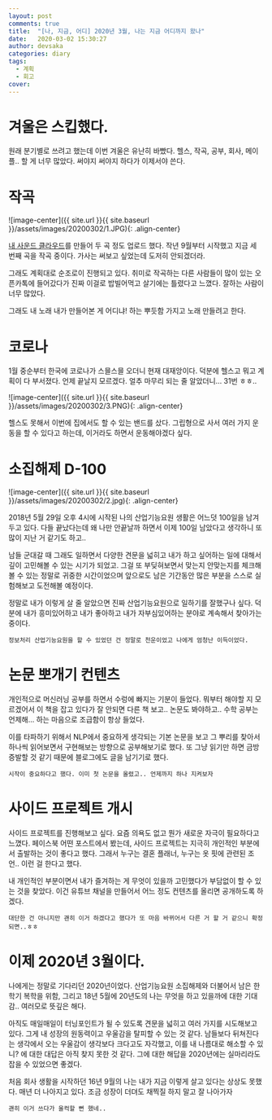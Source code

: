 ```yaml
---
layout: post
comments: true
title:  "[나, 지금, 어디] 2020년 3월, 나는 지금 어디까지 왔나"
date:   2020-03-02 15:30:27
author: devsaka
categories: diary
tags:
  - 계획
  - 회고
cover:
---
```


# 겨울은 스킵했다.
원래 분기별로 쓰려고 했는데 이번 겨울은 유난히 바빴다. 헬스, 작곡, 공부, 회사, 메이플.. 할 게 너무 많았다. 써야지 써야지 하다가 이제서야 쓴다.

# 작곡
![image-center]({{ site.url }}{{ site.baseurl }}/assets/images/20200302/1.JPG){: .align-center}

[내 사운드 클라우드](https://soundcloud.com/3xaa7hrewnrv)를 만들어 두 곡 정도 업로드 했다. 작년 9월부터 시작했고 지금 세 번째 곡을 작곡 중이다. 가사는 써보고 싶었는데 도저히 안되겠더라.

그래도 계획대로 순조로이 진행되고 있다. 취미로 작곡하는 다른 사람들이 많이 있는 오픈카톡에 들어갔다가 진짜 이걸로 밥빌어먹고 살기에는 틀렸다고 느꼈다. 잘하는 사람이 너무 많았다.

그래도 내 노래 내가 만들어본 게 어디냐! 하는 뿌듯함 가지고 노래 만들려고 한다.

# 코로나
1월 중순부터 한국에 코로나가 스믈스믈 오더니 현재 대재앙이다. 덕분에 헬스고 뭐고 계획이 다 부서졌다. 언제 끝날지 모르겠다. 얼추 마무리 되는 줄 알았더니... 31번 ㅎㅎ..

![image-center]({{ site.url }}{{ site.baseurl }}/assets/images/20200302/3.PNG){: .align-center}

헬스도 못해서 이번에 집에서도 할 수 있는 밴드를 샀다. 그립형으로 사서 여러 가지 운동을 할 수 있다고 하는데, 이거라도 하면서 운동해야겠다 싶다.

# 소집해제 D-100
![image-center]({{ site.url }}{{ site.baseurl }}/assets/images/20200302/2.jpg){: .align-center}

2018년 5월 29일 오후 4시에 시작된 나의 산업기능요원 생활은 어느덧 100일을 남겨두고 있다. 다들 끝났다는데 왜 나만 안끝날까 하면서 이제 100일 남았다고 생각하니 또 많이 지난 거 같기도 하고.. 

남들 군대갈 때 그래도 일하면서 다양한 견문을 넓히고 내가 하고 싶어하는 일에 대해서 깊이 고민해볼 수 있는 시기가 되었고. 그걸 또 부딪혀보면서 맞는지 안맞는지를 체크해볼 수 있는 정말로 귀중한 시간이었으며 앞으로도 남은 기간동안 많은 부분을 스스로 실험해보고 도전해볼 예정이다.

정말로 내가 이렇게 살 줄 알았으면 진짜 산업기능요원으로 일하기를 잘했구나 싶다. 덕분에 내가 흥미있어하고 내가 좋아하고 내가 자부심있어하는 분야로 계속해서 찾아가는 중이다. 

```
정보처리 산업기능요원을 할 수 있었던 건 정말로 천운이었고 나에게 엄청난 이득이었다.
```

# 논문 뽀개기 컨텐츠
개인적으로 머신러닝 공부를 하면서 수렁에 빠지는 기분이 들었다. 뭐부터 해야할 지 모르겠어서 이 책을 잡고 있다가 잘 안되면 다른 책 보고.. 논문도 봐야하고.. 수학 공부는 언제해... 하는 마음으로 조급함이 항상 들었다.

이를 타파하기 위해서 NLP에서 중요하게 생각되는 기본 논문을 보고 그 뿌리를 찾아서 하나씩 읽어보면서 구현해보는 방향으로 공부해보기로 했다. 또 그냥 읽기만 하면 금방 증발할 것 같기 때문에 블로그에도 글을 남기기로 했다.

```
시작이 중요하다고 했다. 이미 첫 논문을 올렸고.. 언제까지 하나 지켜보자
```

# 사이드 프로젝트 개시
사이드 프로젝트를 진행해보고 싶다. 요즘 의욕도 없고 뭔가 새로운 자극이 필요하다고 느꼈다. 페이스북 어떤 포스트에서 봤는데, 사이드 프로젝트는 지극히 개인적인 부분에서 출발하는 것이 좋다고 했다. 그래서 누구는 결혼 플래너, 누구는 옷 핏에 관련된 조언.. 이런 걸 한다고 했다.

내 개인적인 부분이면서 내가 즐겨하는 게 무엇이 있을까 고민했다가 부담없이 할 수 있는 것을 찾았다. 이건 유튜브 채널을 만들어서 어느 정도 컨텐츠를 올리면 공개하도록 하겠다.

```
대단한 건 아니지만 괜히 이거 하겠다고 했다가 또 마음 바뀌어서 다른 거 할 거 같으니 확정되면..ㅎㅎ
```

# 이제 2020년 3월이다.
나에게는 정말로 기다리던 2020년이었다. 산업기능요원 소집해제와 더불어서 남은 한 학기 복학을 위함, 그리고 18년 5월에 20년도의 나는 무엇을 하고 있을까에 대한 기대감.. 여러모로 뜻깊은 해다.

아직도 매일매일이 터닝포인트가 될 수 있도록 견문을 넓히고 여러 가지를 시도해보고 있다. 그게 내 성장의 원동력이고 우울감을 탈피할 수 있는 것 같다. 남들보다 뒤쳐진다는 생각에서 오는 우울감이 생각보다 크다고도 자각했고, 이를 내 나름대로 해소할 수 있니? 에 대한 대답은 아직 찾지 못한 것 같다. 그에 대한 해답을 2020년에는 실마리라도 잡을 수 있었으면 좋겠다.

처음 회사 생활을 시작하던 16년 9월의 나는 내가 지금 이렇게 살고 있다는 상상도 못했다. 매년 더 나아지고 있다. 조금 성장이 더뎌도 채찍질 하지 말고 잘 나아가자

```
괜히 이거 쓰다가 울컥할 뻔 했네..
```